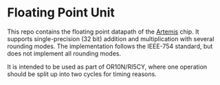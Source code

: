 # Floating Point Unit

This repo contains the floating point datapath of the
[Artemis](http://asic.ee.ethz.ch/2014/Artemis.html) chip. It supports
single-precision (32 bit) addition and multiplication with several rounding
modes. The implementation follows the IEEE-754 standard, but does not implement
all rounding modes.

It is intended to be used as part of OR10N/RI5CY, where one operation should be
split up into two cycles for timing reasons.

